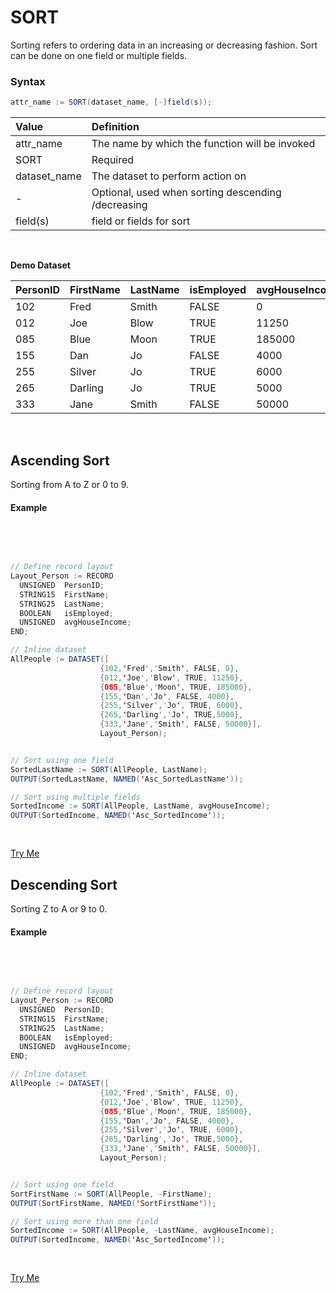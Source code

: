 # SORT

Sorting refers to ordering data in an increasing or decreasing fashion. Sort can be done on one field or multiple fields. 

### Syntax
```java
attr_name := SORT(dataset_name, [-]field(s));
```
 

|Value|Definition|
|:----|:---------|
attr_name | The name by which the function will be invoked
SORT  | Required 
dataset_name | The dataset to perform action on 
\- | Optional, used when sorting descending /decreasing 
field(s) | field or fields for sort

<br> 

**Demo Dataset**

|PersonID|FirstName|LastName|isEmployed|avgHouseIncome|
|:----|:---|:---|:----|:---|
102 | Fred | Smith | FALSE | 0
012 | Joe | Blow | TRUE | 11250
085 | Blue | Moon | TRUE | 185000
155 | Dan | Jo | FALSE | 4000
255 | Silver | Jo | TRUE | 6000
265 | Darling | Jo | TRUE | 5000
333 | Jane | Smith | FALSE | 50000

</br>

## Ascending Sort

Sorting from A to Z or 0 to 9.

#### Example

</br>
<pre id="SortExp_1">

```java
// Define record layout
Layout_Person := RECORD
  UNSIGNED  PersonID;
  STRING15  FirstName;
  STRING25  LastName;
  BOOLEAN   isEmployed;
  UNSIGNED  avgHouseIncome;
END;

// Inline dataset
AllPeople := DATASET([ 
                    {102,'Fred','Smith', FALSE, 0},
                    {012,'Joe','Blow', TRUE, 11250},
                    {085,'Blue','Moon', TRUE, 185000},
                    {155,'Dan','Jo', FALSE, 4000},
                    {255,'Silver','Jo', TRUE, 6000},
                    {265,'Darling','Jo', TRUE,5000},   
                    {333,'Jane','Smith', FALSE, 50000}],
                    Layout_Person);


// Sort using one field
SortedLastName := SORT(AllPeople, LastName);
OUTPUT(SortedLastName, NAMED('Asc_SortedLastName'));

// Sort using multiple fields
SortedIncome := SORT(AllPeople, LastName, avgHouseIncome);
OUTPUT(SortedIncome, NAMED('Asc_SortedIncome'));

```
</pre>
<a class="trybutton" href="javascript:OpenECLEditor(['SortExp_1'])"> Try Me </a>



## Descending Sort

Sorting Z to A or 9 to 0. 

#### Example

<br>
<pre id="SortExp_2">

```java
// Define record layout
Layout_Person := RECORD
  UNSIGNED  PersonID;
  STRING15  FirstName;
  STRING25  LastName;
  BOOLEAN   isEmployed;
  UNSIGNED  avgHouseIncome;
END;

// Inline dataset
AllPeople := DATASET([ 
                    {102,'Fred','Smith', FALSE, 0},
                    {012,'Joe','Blow', TRUE, 11250},
                    {085,'Blue','Moon', TRUE, 185000},
                    {155,'Dan','Jo', FALSE, 4000},
                    {255,'Silver','Jo', TRUE, 6000},
                    {265,'Darling','Jo', TRUE,5000},   
                    {333,'Jane','Smith', FALSE, 50000}],
                    Layout_Person);


// Sort using one field
SortFirstName := SORT(AllPeople, -FirstName);
OUTPUT(SortFirstName, NAMED('SortFirstName'));

// Sort using more than one field
SortedIncome := SORT(AllPeople, -LastName, avgHouseIncome);
OUTPUT(SortedIncome, NAMED('Asc_SortedIncome'));

```
</pre>
<a class="trybutton" href="javascript:OpenECLEditor(['SortExp_2'])"> Try Me </a>
